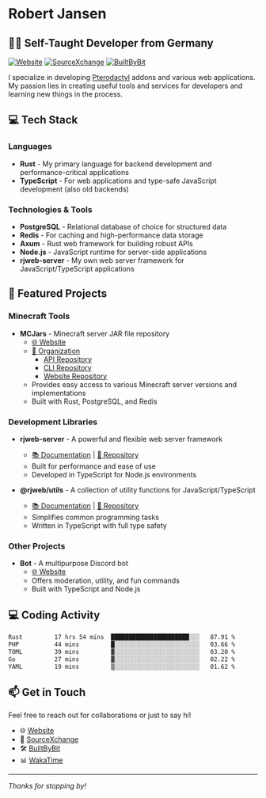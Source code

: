 # Robert Jansen

## 👨‍💻 Self-Taught Developer from Germany

[![Website](https://img.shields.io/badge/Website-rjansen.dev-blue)](https://rjansen.dev)
[![SourceXchange](https://img.shields.io/badge/SourceXchange-Profile-orange)](https://www.sourcexchange.net/teams/356/profile)
[![BuiltByBit](https://img.shields.io/badge/BuiltByBit-Profile-green)](https://builtbybit.com/creators/0x7d8.387189)

I specialize in developing [Pterodactyl](https://pterodactyl.io) addons and various web applications. My passion lies in creating useful tools and services for developers and learning new things in the process.

## 💻 Tech Stack

### Languages
- **Rust** - My primary language for backend development and performance-critical applications
- **TypeScript** - For web applications and type-safe JavaScript development (also old backends)

### Technologies & Tools
- **PostgreSQL** - Relational database of choice for structured data
- **Redis** - For caching and high-performance data storage
- **Axum** - Rust web framework for building robust APIs
- **Node.js** - JavaScript runtime for server-side applications
- **rjweb-server** - My own web server framework for JavaScript/TypeScript applications

## 🚀 Featured Projects

### Minecraft Tools
- **MCJars** - Minecraft server JAR file repository
  - [🌐 Website](https://mcjars.app)
  - [📂 Organization](https://github.com/mcjars)
    - [API Repository](https://github.com/mcjars/api)
    - [CLI Repository](https://github.com/mcjars/mcvcli)
    - [Website Repository](https://github.com/mcjars/www)
  - Provides easy access to various Minecraft server versions and implementations
  - Built with Rust, PostgreSQL, and Redis

### Development Libraries
- **rjweb-server** - A powerful and flexible web server framework
  - [📚 Documentation](https://server.rjweb.dev) | [📂 Repository](https://github.com/0x7d8/NPM_WEB-SERVER)
  - Built for performance and ease of use
  - Developed in TypeScript for Node.js environments

- **@rjweb/utils** - A collection of utility functions for JavaScript/TypeScript
  - [📚 Documentation](https://utils.rjweb.dev) | [📂 Repository](https://github.com/0x7d8/rjweb-utils)
  - Simplifies common programming tasks
  - Written in TypeScript with full type safety

### Other Projects
- **Bot** - A multipurpose Discord bot
  - [🌐 Website](https://bot.rjns.dev)
  - Offers moderation, utility, and fun commands
  - Built with TypeScript and Node.js

## 💻 Coding Activity

<!--START_SECTION:waka-->

```txt
Rust         17 hrs 54 mins  ██████████████████████░░░   87.91 %
PHP          44 mins         █░░░░░░░░░░░░░░░░░░░░░░░░   03.66 %
TOML         39 mins         ▓░░░░░░░░░░░░░░░░░░░░░░░░   03.20 %
Go           27 mins         ▓░░░░░░░░░░░░░░░░░░░░░░░░   02.22 %
YAML         19 mins         ▒░░░░░░░░░░░░░░░░░░░░░░░░   01.62 %
```

<!--END_SECTION:waka-->

## 📫 Get in Touch

Feel free to reach out for collaborations or just to say hi!

- 🌐 [Website](https://rjansen.dev)
- 💼 [SourceXchange](https://www.sourcexchange.net/teams/356/profile)
- 🛠️ [BuiltByBit](https://builtbybit.com/creators/0x7d8.387189)
- 📊 [WakaTime](https://wakatime.com/@0x7d8)

---

*Thanks for stopping by!*
